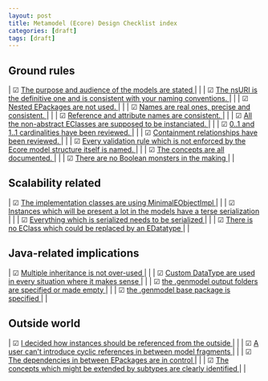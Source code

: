 ```yaml
---
layout: post
title: Metamodel (Ecore) Design Checklist index
categories: [draft]
tags: [draft]
---
```


## Ground rules

| ☑ [The purpose and audience of the models are stated ]()| |
| ☑ [The nsURI is the definitive one and is consistent with your naming conventions.  ]()| |
| ☑ [Nested EPackages are not used. ]()| |
| ☑ [Names are real ones, precise and consistent. ]()| |
| ☑ [Reference and attribute names are consistent. ]()| |
| ☑ [All the non-abstract EClasses are supposed to be instanciated. ]()| |
| ☑ [0..1 and 1..1 cardinalities have been reviewed. ]()| |
| ☑ [Containment relationships have been reviewed. ]()| |
| ☑ [Every validation rule which is not enforced by the Ecore model structure itself is named. ]()| |
| ☑ [The concepts are all documented. ]()| |
| ☑ [There are no Boolean monsters in the making ]()| |

## Scalability related

| ☑ [The implementation classes are using MinimalEObjectImpl ]()| |
| ☑ [Instances which will be present a lot in the models have a terse serialization ]()| |
| ☑ [Everything which is serialized needs to be serialized ]()| |
| ☑ [There is no EClass which could be replaced by an EDatatype ]()| |

## Java-related implications

| ☑ [Multiple inheritance is not over-used ]()| |
| ☑ [Custom DataType are used in every situation where it makes sense ]()| |
| ☑ [the .genmodel output folders are specified or made empty ]()| |
| ☑ [the .genmodel base package is specified ]()| |

## Outside world

| ☑ [I decided how instances should be referenced from the outside ]()| |
| ☑ [A user can't introduce cyclic references in between model fragments ]()| |
| ☑ [The dependencies in between EPackages are in control ]()| |
| ☑ [The concepts which might be extended by subtypes are clearly identified ]()| |
